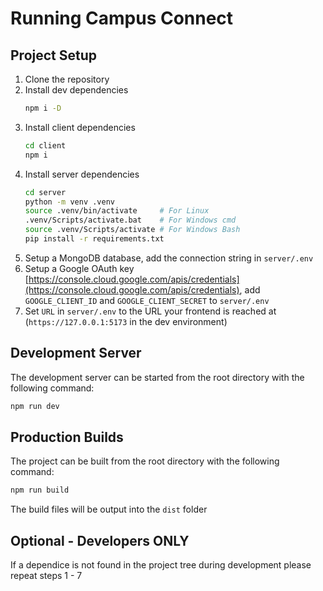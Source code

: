 # Running Campus Connect

## Project Setup

1. Clone the repository
2. Install dev dependencies
   ```sh
   npm i -D
   ```
3. Install client dependencies
   ```sh
   cd client
   npm i
   ```
4. Install server dependencies
   ```sh
   cd server
   python -m venv .venv
   source .venv/bin/activate     # For Linux
   .venv/Scripts/activate.bat    # For Windows cmd
   source .venv/Scripts/activate # For Windows Bash
   pip install -r requirements.txt
   ```
5. Setup a MongoDB database, add the connection string in `server/.env`
6. Setup a Google OAuth key [https://console.cloud.google.com/apis/credentials](https://console.cloud.google.com/apis/credentials), add `GOOGLE_CLIENT_ID` and `GOOGLE_CLIENT_SECRET` to `server/.env`
7. Set `URL` in `server/.env` to the URL your frontend is reached at (`https://127.0.0.1:5173` in the dev environment)

## Development Server
The development server can be started from the root directory with the following command:
```sh
npm run dev
```

## Production Builds
The project can be built from the root directory with the following command:
```sh
npm run build
```
The build files will be output into the `dist` folder

## Optional - Developers ONLY
If a dependice is not found in the project tree during development
please repeat steps 1 - 7
